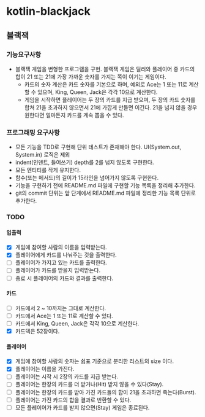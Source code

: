 # kotlin-blackjack

## 블랙잭
### 기능요구사항
- 블랙잭 게임을 변형한 프로그램을 구현. 블랙잭 게임은 딜러와 플레이어 중 카드의 합이 21 또는 21에 가장 가까운 숫자를 가지는 쪽이 이기는 게임이다.
  - 카드의 숫자 계산은 카드 숫자를 기본으로 하며, 예외로 Ace는 1 또는 11로 계산할 수 있으며, King, Queen, Jack은 각각 10으로 계산한다.
  - 게임을 시작하면 플레이어는 두 장의 카드를 지급 받으며, 
  두 장의 카드 숫자를 합쳐 21을 초과하지 않으면서 21에 가깝게 만들면 이긴다.
  21을 넘지 않을 경우 원한다면 얼마든지 카드를 계속 뽑을 수 있다.


### 프로그래밍 요구사항
- 모든 기능을 TDD로 구현해 단위 테스트가 존재해야 한다. UI(System.out, System.in) 로직은 제외
- indent(인덴트, 들여쓰기) depth를 2를 넘지 않도록 구현한다.
- 모든 엔티티를 작게 유지한다.
- 함수(또는 메서드)의 길이가 15라인을 넘어가지 않도록 구현한다.
- 기능을 구현하기 전에 README.md 파일에 구현할 기능 목록을 정리해 추가한다.
- git의 commit 단위는 앞 단계에서 README.md 파일에 정리한 기능 목록 단위로 추가한다.

### TODO
#### 입출력
- [x] 게임에 참여할 사람의 이름을 입력받는다.
- [x] 플레이어에게 카드를 나눠주는 것을 출력한다.
- [ ] 플레이어가 가지고 있는 카드를 출력한다.
- [ ] 플레이어가 카드를 받을지 입력받는다.
- [ ] 종료 시 플레이어의 카드와 결과를 출력한다.

#### 카드
- [ ] 카드에서 2 ~ 10까지는 그대로 계산한다.
- [ ] 카드에서 Ace는 1 또는 11로 계산할 수 있다.
- [ ] 카드에서 King, Queen, Jack은 각각 10으로 계산한다.
- [x] 카드덱은 52장이다.

#### 플레이어
- [x] 게임에 참여할 사람의 숫자는 쉼표 기준으로 분리한 리스트의 size 이다.
- [x] 플레이어는 이름을 가진다.
- [ ] 플레이어는 시작 시 2장의 카드를 지급 받는다.
- [ ] 플레이어는 한장의 카드를 더 받거나(Hit) 받지 않을 수 있다(Stay).
- [ ] 플레이어는 한장의 카드를 받아 가진 카드들의 합이 21을 초과하면 죽는다(Burst).
- [ ] 플레이어는 가진 카드의 합을 결과로 반환할 수 있다.
- [ ] 모든 플레이어가 카드를 받지 않으면(Stay) 게임은 종료된다.
